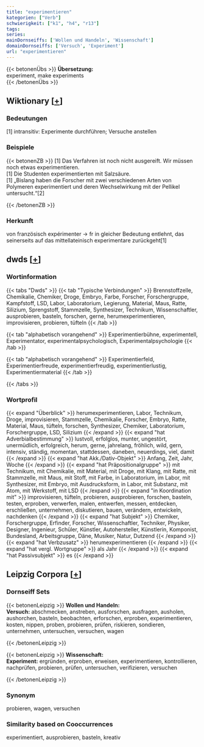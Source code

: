```yaml
---
title: "experimentieren"
kategorien: ["Verb"]
schwierigkeit: ["k1", "h4", "r13"]
tags:
series:
mainDornseiffs: ['Wollen und Handeln', 'Wissenschaft']
domainDornseiffs: ['Versuch', 'Experiment']
url: "experimentieren"
---
```


{{< betonenÜbs >}}
**Übersetzung:**  
experiment, make experiments  
{{< /betonenÜbs >}}

## Wiktionary [[+](https://de.wiktionary.org/wiki/experimentieren)]

### Bedeutungen
[1] intransitiv: Experimente durchführen; Versuche anstellen  

### Beispiele
{{< betonenZB >}}
[1] Das Verfahren ist noch nicht ausgereift. Wir müssen noch etwas experimentieren.  
[1] Die Studenten experimentierten mit Salzsäure.  
[1] „Bislang haben die Forscher mit zwei verschiedenen Arten von Polymeren experimentiert und deren Wechselwirkung mit der Pellikel untersucht.“[2]  

{{< /betonenZB >}}
### Herkunft
von französisch expérimenter → fr in gleicher Bedeutung entlehnt, das seinerseits auf das mittellateinisch experimentare zurückgeht[1]  



## dwds [[+](https://www.dwds.de/wb/experimentieren)]

### Wortinformation
{{< tabs "Dwds" >}}
{{< tab "Typische Verbindungen" >}}
Brennstoffzelle, Chemikalie, Chemiker, Droge, Embryo, Farbe, Forscher, Forschergruppe, Kampfstoff, LSD, Labor, Laboratorium, Legierung, Material, Maus, Ratte, Silizium, Sprengstoff, Stammzelle, Synthesizer, Technikum, Wissenschaftler, ausprobieren, basteln, forschen, gerne, herumexperimentieren, improvisieren, probieren, tüfteln
{{< /tab >}}

{{< tab "alphabetisch vorangehend" >}}
Experimentierbühne, experimentell, Experimentator, experimentalpsychologisch, Experimentalpsychologie
{{< /tab >}}

{{< tab "alphabetisch vorangehend" >}}
Experimentierfeld, Experimentierfreude, experimentierfreudig, experimentierlustig, Experimentiermaterial
{{< /tab >}}

{{< /tabs >}}

### Wortprofil
{{< expand "Überblick" >}} herumexperimentieren, Labor, Technikum, Droge, improvisieren, Stammzelle, Chemikalie, Forscher, Embryo, Ratte, Material, Maus, tüfteln, forschen, Synthesizer, Chemiker, Laboratorium, Forschergruppe, LSD, Silizium {{< /expand >}}
{{< expand "hat Adverbialbestimmung" >}} lustvoll, erfolglos, munter, ungestört, unermüdlich, erfolgreich, herum, gerne, jahrelang, fröhlich, wild, gern, intensiv, ständig, momentan, stattdessen, daneben, neuerdings, viel, damit {{< /expand >}}
{{< expand "hat Akk./Dativ-Objekt" >}} Anfang, Zeit, Jahr, Woche {{< /expand >}}
{{< expand "hat Präpositionalgruppe" >}} mit Technikum, mit Chemikalie, mit Material, mit Droge, mit Klang, mit Ratte, mit Stammzelle, mit Maus, mit Stoff, mit Farbe, in Laboratorium, im Labor, mit Synthesizer, mit Embryo, mit Ausdrucksform, in Labor, mit Substanz, mit Atom, mit Werkstoff, mit LSD {{< /expand >}}
{{< expand "in Koordination mit" >}} improvisieren, tüfteln, probieren, ausprobieren, forschen, basteln, testen, erproben, verwerfen, malen, entwerfen, messen, entdecken, erschließen, unternehmen, diskutieren, bauen, verändern, entwickeln, nachdenken {{< /expand >}}
{{< expand "hat Subjekt" >}} Chemiker, Forschergruppe, Erfinder, Forscher, Wissenschaftler, Techniker, Physiker, Designer, Ingenieur, Schüler, Künstler, Autohersteller, Künstlerin, Komponist, Bundesland, Arbeitsgruppe, Däne, Musiker, Natur, Dutzend {{< /expand >}}
{{< expand "hat Verbzusatz" >}} herumexperimentieren {{< /expand >}}
{{< expand "hat vergl. Wortgruppe" >}} als Jahr {{< /expand >}}
{{< expand "hat Passivsubjekt" >}} es {{< /expand >}}

## Leipzig Corpora [[+](https://corpora.uni-leipzig.de/en/res?word=experimentieren&corpusId=deu_newscrawl-public_2018)]

### Dornseiff Sets
{{< betonenLeipzig >}}
**Wollen und Handeln:**  
**Versuch:** abschmecken, anstreben, ausforschen, ausfragen, ausholen, aushorchen, basteln, beobachten, erforschen, erproben, experimentieren, kosten, nippen, proben, probieren, prüfen, riskieren, sondieren, unternehmen, untersuchen, versuchen, wagen  

{{< /betonenLeipzig >}}


{{< betonenLeipzig >}}
**Wissenschaft:**  
**Experiment:** ergründen, erproben, erweisen, experimentieren, kontrollieren, nachprüfen, probieren, prüfen, untersuchen, verifizieren, versuchen  

{{< /betonenLeipzig >}}

### Synonym
probieren, wagen, versuchen


### Similarity based on Cooccurrences
experimentiert, ausprobieren, basteln, kreativ

